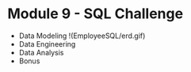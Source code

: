 # Module 9 - SQL Challenge
- Data Modeling
!(EmployeeSQL/erd.gif)
- Data Engineering
- Data Analysis
- Bonus

